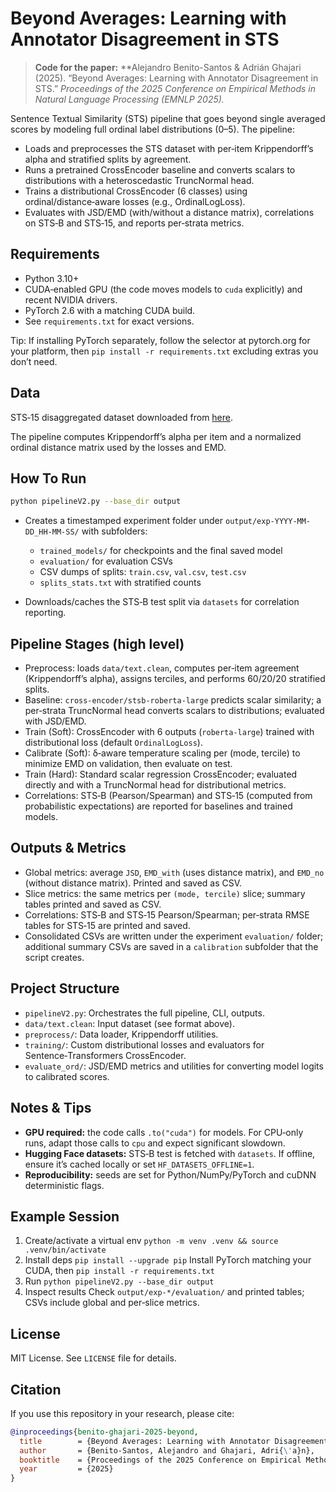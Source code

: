# Beyond Averages: Learning with Annotator Disagreement in STS

> **Code for the paper:**
> **Alejandro Benito-Santos & Adrián Ghajari (2025).
> “Beyond Averages: Learning with Annotator Disagreement in STS.”
> *Proceedings of the 2025 Conference on Empirical Methods in Natural Language Processing (EMNLP 2025).*

Sentence Textual Similarity (STS) pipeline that goes beyond single averaged scores by modeling full ordinal label distributions (0–5). The pipeline:

* Loads and preprocesses the STS dataset with per‑item Krippendorff’s alpha and stratified splits by agreement.
* Runs a pretrained CrossEncoder baseline and converts scalars to distributions with a heteroscedastic TruncNormal head.
* Trains a distributional CrossEncoder (6 classes) using ordinal/distance‑aware losses (e.g., OrdinalLogLoss).
* Evaluates with JSD/EMD (with/without a distance matrix), correlations on STS‑B and STS‑15, and reports per‑strata metrics.

## Requirements

* Python 3.10+
* CUDA‑enabled GPU (the code moves models to `cuda` explicitly) and recent NVIDIA drivers.
* PyTorch 2.6 with a matching CUDA build.
* See `requirements.txt` for exact versions.

Tip: If installing PyTorch separately, follow the selector at pytorch.org for your platform, then `pip install -r requirements.txt` excluding extras you don’t need.

## Data

STS‑15 disaggregated dataset downloaded from [here](http://ixa2.si.ehu.es/stswiki/images/2/21/STS2015-en-rawdata-scripts.zip).

The pipeline computes Krippendorff’s alpha per item and a normalized ordinal distance matrix used by the losses and EMD.

## How To Run

```bash
python pipelineV2.py --base_dir output
```

* Creates a timestamped experiment folder under `output/exp-YYYY-MM-DD_HH-MM-SS/` with subfolders:

  * `trained_models/` for checkpoints and the final saved model
  * `evaluation/` for evaluation CSVs
  * CSV dumps of splits: `train.csv`, `val.csv`, `test.csv`
  * `splits_stats.txt` with stratified counts
* Downloads/caches the STS‑B test split via `datasets` for correlation reporting.

## Pipeline Stages (high level)

* Preprocess: loads `data/text.clean`, computes per‑item agreement (Krippendorff’s alpha), assigns terciles, and performs 60/20/20 stratified splits.
* Baseline: `cross-encoder/stsb-roberta-large` predicts scalar similarity; a per‑strata TruncNormal head converts scalars to distributions; evaluated with JSD/EMD.
* Train (Soft): CrossEncoder with 6 outputs (`roberta-large`) trained with distributional loss (default `OrdinalLogLoss`).
* Calibrate (Soft): δ‑aware temperature scaling per (mode, tercile) to minimize EMD on validation, then evaluate on test.
* Train (Hard): Standard scalar regression CrossEncoder; evaluated directly and with a TruncNormal head for distributional metrics.
* Correlations: STS‑B (Pearson/Spearman) and STS‑15 (computed from probabilistic expectations) are reported for baselines and trained models.

## Outputs & Metrics

* Global metrics: average `JSD`, `EMD_with` (uses distance matrix), and `EMD_no` (without distance matrix). Printed and saved as CSV.
* Slice metrics: the same metrics per `(mode, tercile)` slice; summary tables printed and saved as CSV.
* Correlations: STS‑B and STS‑15 Pearson/Spearman; per‑strata RMSE tables for STS‑15 are printed and saved.
* Consolidated CSVs are written under the experiment `evaluation/` folder; additional summary CSVs are saved in a `calibration` subfolder that the script creates.


## Project Structure

* `pipelineV2.py`: Orchestrates the full pipeline, CLI, outputs.
* `data/text.clean`: Input dataset (see format above).
* `preprocess/`: Data loader, Krippendorff utilities.
* `training/`: Custom distributional losses and evaluators for Sentence‑Transformers CrossEncoder.
* `evaluate_ord/`: JSD/EMD metrics and utilities for converting model logits to calibrated scores.

## Notes & Tips

* **GPU required:** the code calls `.to("cuda")` for models. For CPU‑only runs, adapt those calls to `cpu` and expect significant slowdown.
* **Hugging Face datasets:** STS‑B test is fetched with `datasets`. If offline, ensure it’s cached locally or set `HF_DATASETS_OFFLINE=1`.
* **Reproducibility:** seeds are set for Python/NumPy/PyTorch and cuDNN deterministic flags.

## Example Session

1. Create/activate a virtual env
   `python -m venv .venv && source .venv/bin/activate`
2. Install deps
   `pip install --upgrade pip`
   Install PyTorch matching your CUDA, then `pip install -r requirements.txt`
3. Run
   `python pipelineV2.py --base_dir output`
4. Inspect results
   Check `output/exp-*/evaluation/` and printed tables; CSVs include global and per‑slice metrics.

## License

MIT License. See `LICENSE` file for details.

## Citation

If you use this repository in your research, please cite:

```bibtex
@inproceedings{benito-ghajari-2025-beyond,
  title        = {Beyond Averages: Learning with Annotator Disagreement in STS},
  author       = {Benito-Santos, Alejandro and Ghajari, Adri{\'a}n},
  booktitle    = {Proceedings of the 2025 Conference on Empirical Methods in Natural Language Processing (EMNLP 2025)},
  year         = {2025}
}
```